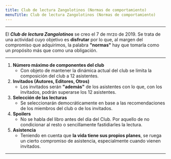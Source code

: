 ```yaml
---
title: Club de lectura Zangolotinos (Normas de comportamiento)
menuTitle: Club de lectura Zangolotinos (Normas de comportamiento)
---
```

***
El ***Club de lectura Zangolotinos*** se creo el 7 de mrzo de 2019. Se trata de una actividad cuyo objetivo es **disfrutar** por lo que, al margen del compromiso que adquirimos, la palabra **"normas"** hay que tomarla como un propósito más que como una obligación. 
***
1. **Número máximo de componentes del club**
    - Con objeto de mantener la dinámica actual del club se limita la composición del club a 12 asistentes.
2. **Invitados (Autores, Editores, Otros)**
    - Los invitados serán **"además"** de los asistentes con lo que, con los invitados, podrán superarse los 12 asistentes.
3. **Selección de las lecturas**
    - Se seleccionarán democráticamente en base a las recomendaciones de los miembros del club o de los invitados.
4. **Spoilers**
    - No se habla del libro antes del día del Club. Por aquello de no condicionar al resto o sencillamente fastidiarles la lectura. 
5. **Asistencia**
    - Teniendo en cuenta que **la vida tiene sus propios planes**, se ruega un cierto compromiso de asistencia, especialmente cuando vienen invitados.
***
